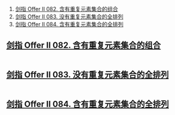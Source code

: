 
1. [剑指 Offer II 082. 含有重复元素集合的组合](#剑指-offer-ii-082-含有重复元素集合的组合)
2. [剑指 Offer II 083. 没有重复元素集合的全排列](#剑指-offer-ii-083-没有重复元素集合的全排列)
3. [剑指 Offer II 084. 含有重复元素集合的全排列](#剑指-offer-ii-084-含有重复元素集合的全排列)





## [剑指 Offer II 082. 含有重复元素集合的组合](https://leetcode.cn/problems/4sjJUc/)

```go

```



## [剑指 Offer II 083. 没有重复元素集合的全排列](https://leetcode.cn/problems/VvJkup/)

```go

```

## [剑指 Offer II 084. 含有重复元素集合的全排列](https://leetcode.cn/problems/7p8L0Z/)

```go

```


